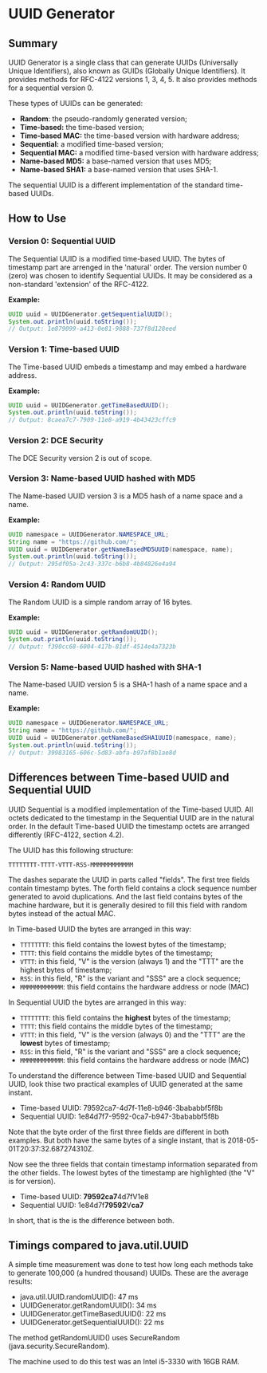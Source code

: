 
UUID Generator
======================================================

Summary
------------------------------------------------------

UUID Generator is a single class that can generate UUIDs (Universally Unique Identifiers), also known as GUIDs (Globally Unique Identifiers). It provides methods for RFC-4122 versions 1, 3, 4, 5. It also provides methods for a sequential version 0.

These types of UUIDs can be generated:

* __Random__: the pseudo-randomly generated version;
* __Time-based:__ the time-based version;
* __Time-based MAC:__ the time-based version with hardware address;
* __Sequential:__ a modified time-based version;
* __Sequential MAC:__ a modified time-based version with hardware address;
* __Name-based MD5:__ a base-named version that uses MD5;
* __Name-based SHA1:__ a base-named version that uses SHA-1.

The sequential UUID is a different implementation of the standard time-based UUIDs.

How to Use
------------------------------------------------------

### Version 0: Sequential UUID

The Sequential UUID is a modified time-based UUID. The bytes of timestamp part are arrenged in the 'natural' order. The version number 0 (zero) was chosen to identify Sequential UUIDs. It may be considered as a non-standard 'extension' of the RFC-4122.

**Example:**

```java
UUID uuid = UUIDGenerator.getSequentialUUID();
System.out.println(uuid.toString());
// Output: 1e879099-a413-0e81-9888-737f8d128eed
```

### Version 1: Time-based UUID

The Time-based UUID embeds a timestamp and may embed a hardware address.

**Example:**

```java
UUID uuid = UUIDGenerator.getTimeBasedUUID();
System.out.println(uuid.toString());
// Output: 8caea7c7-7909-11e8-a919-4b43423cffc9
```
### Version 2: DCE Security

The DCE Security version 2 is out of scope.

### Version 3: Name-based UUID hashed with MD5

The Name-based UUID version 3 is a MD5 hash of a name space and a name.

**Example:**

```java
UUID namespace = UUIDGenerator.NAMESPACE_URL;
String name = "https://github.com/";
UUID uuid = UUIDGenerator.getNameBasedMD5UUID(namespace, name);
System.out.println(uuid.toString());
// Output: 295df05a-2c43-337c-b6b8-4b84826e4a94
```

### Version 4: Random UUID

The Random UUID is a simple random array of 16 bytes.

**Example:**

```java
UUID uuid = UUIDGenerator.getRandomUUID();
System.out.println(uuid.toString());
// Output: f390cc68-6004-417b-81df-4514e4a7323b
```

### Version 5: Name-based UUID hashed with SHA-1

The Name-based UUID version 5 is a SHA-1 hash of a name space and a name. 

**Example:**

```java
UUID namespace = UUIDGenerator.NAMESPACE_URL;
String name = "https://github.com/";
UUID uuid = UUIDGenerator.getNameBasedSHA1UUID(namespace, name);
System.out.println(uuid.toString());
// Output: 39983165-606c-5d83-abfa-b97af8b1ae8d
```

Differences between Time-based UUID and Sequential UUID
------------------------------------------------------

UUID Sequential is a modified implementation of the Time-based UUID. All octets dedicated to the timestamp in the Sequential UUID are in the natural order. In the default Time-based UUID the timestamp octets are arranged differently (RFC-4122, section 4.2).

The UUID has this following structure:

`
TTTTTTTT-TTTT-VTTT-RSS-MMMMMMMMMMMM
`

The dashes separate the UUID in parts called "fields". The first tree fields contain timestamp bytes. The forth field contains a clock sequence number generated to avoid duplications. And the last field contains bytes of the machine hardware, but it is generally desired to fill this field with random bytes instead of the actual MAC.

In Time-based UUID the bytes are arranged in this way:

* `TTTTTTTT`: this field contains the lowest bytes of the timestamp;
* `TTTT`: this field contains the middle bytes of the timestamp;
* `VTTT`: in this field, "V" is the version (always 1) and the "TTT" are the highest bytes of timestamp;
* `RSS`: in this field, "R" is the variant and "SSS" are a clock sequence;
* `MMMMMMMMMMMM`: this field contains the hardware address or node (MAC)

In Sequential UUID the bytes are arranged in this way:

* `TTTTTTTT`: this field contains the **highest** bytes of the timestamp;
* `TTTT`: this field contains the middle bytes of the timestamp;
* `VTTT`: in this field, "V" is the version (always 0) and the "TTT" are the **lowest** bytes of timestamp;
* `RSS`: in this field, "R" is the variant and "SSS" are a clock sequence;
* `MMMMMMMMMMMM`: this field contains the hardware address or node (MAC)

To understand the difference between Time-based UUID and Sequential UUID, look thise two practical examples of UUID generated at the same instant.

* Time-based UUID: 79592ca7-4d7f-11e8-b946-3bababbf5f8b
* Sequential UUID: 1e84d7f7-9592-0ca7-b947-3bababbf5f8b

Note that the byte order of the first three fields are different in both examples. But both have the same bytes of a single instant, that is 2018-05-01T20:37:32.687274310Z.

Now see the three fields that contain timestamp information separated from the other fields. The lowest bytes of the timestamp are highlighted (the "V" is for version).

* Time-based UUID: **79592ca7**4d7fV1e8
* Sequential UUID: 1e84d7f**79592**V**ca7**

In short, that is the is the difference between both.

Timings compared to java.util.UUID
------------------------------------------------------

A simple time measurement was done to test how long each methods take to generate 100,000 (a hundred thousand) UUIDs. These are the average results:

* java.util.UUID.randomUUID(): 47 ms
* UUIDGenerator.getRandomUUID(): 34 ms
* UUIDGenerator.getTimeBasedUUID(): 22 ms
* UUIDGenerator.getSequentialUUID(): 22 ms

The method getRandomUUID() uses SecureRandom (java.security.SecureRandom).

The machine used to do this test was an Intel i5-3330 with 16GB RAM.

